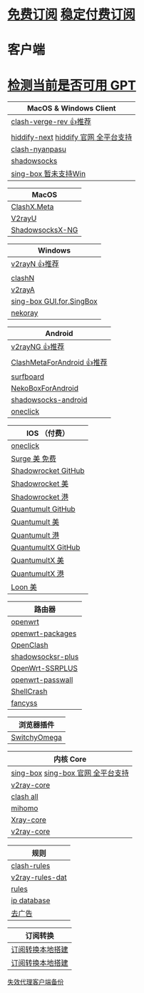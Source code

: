 # [免费订阅](./ProxySubFree.md) [稳定付费订阅](./ProxySubPay.md)
# 客户端
# [检测当前是否可用 GPT](https://ios.chat.openai.com/public-api/mobile/server_status/v1)
| MacOS & Windows Client                                                                           |
|--------------------------------------------------------------------------------------------------|
| [clash-verge-rev 👍推荐](https://github.com/clash-verge-rev/clash-verge-rev)                       |
| [hiddify-next](https://github.com/hiddify/hiddify-next) [hiddify 官网 全平台支持](https://hiddify.com/) |
| [clash-nyanpasu](https://github.com/keiko233/clash-nyanpasu)                                     |
| [shadowsocks](https://github.com/shadowsocks/shadowsocks-rust)                                   |
| [sing-box 暂未支持Win](https://github.com/SagerNet/sing-box/releases)                                |

| MacOS                                                                      |
|----------------------------------------------------------------------------|
| [ClashX.Meta](https://github.com/MetaCubeX/ClashX.Meta/tree/meta)          |
| [V2rayU](https://github.com/yanue/V2rayU/releases)                         |
| [ShadowsocksX-NG](https://github.com/shadowsocks/ShadowsocksX-NG/releases) |

| Windows                                                                               |
|---------------------------------------------------------------------------------------|
| [v2rayN 👍推荐](https://github.com/2dust/v2rayN)                                        |
| [clashN](https://github.com/2dust/clashN)                                             |
| [v2rayA](https://github.com/v2rayA/v2rayA)                                            |
| [sing-box GUI.for.SingBox](https://github.com/GUI-for-Cores/GUI.for.SingBox/releases) |
| [nekoray](https://github.com/MatsuriDayo/nekoray/releases)                            |

| Android                                                                               |
|---------------------------------------------------------------------------------------|
| [v2rayNG 👍推荐](https://github.com/2dust/v2rayNG)                                      |
| [ClashMetaForAndroid 👍推荐](https://github.com/MetaCubeX/ClashMetaForAndroid/releases) |
| [surfboard](https://github.com/getsurfboard/surfboard/releases)                       |
| [NekoBoxForAndroid](https://github.com/MatsuriDayo/NekoBoxForAndroid)                 |
| [shadowsocks-android](https://github.com/shadowsocks/shadowsocks-android/releases)    |
| [oneclick](https://oneclick.earth/#/)                                                 |

| IOS （付费）                                                                         |
|----------------------------------------------------------------------------------|
| [oneclick](https://oneclick.earth/#/)                                            |
| [Surge 美 免费](https://apps.apple.com/us/app/surge-5/id1442620678)                 |
| [Shadowrocket GitHub](https://github.com/Shadowrocket)                           |
| [Shadowrocket 美](https://apps.apple.com/us/app/shadowrocket/id932747118)         |
| [Shadowrocket 港](https://apps.apple.com/hk/app/shadowrocket/id932747118)         |
| [Quantumult GitHub](https://github.com/crossutility/Quantumult)                  |
| [Quantumult 美](https://apps.apple.com/us/app/quantumult/id1252015438)            |
| [Quantumult 港](https://apps.apple.com/hk/app/quantumult/id1252015438)            |
| [QuantumultX GitHub](https://github.com/crossutility/Quantumult-X)               |
| [QuantumultX 美](https://apps.apple.com/us/app/quantumult-x/id1443988620)         |
| [QuantumultX 港](https://apps.apple.com/hk/app/quantumult-x/id1443988620)         |
| [Loon 美](https://apps.apple.com/us/app/loon/id1373567447)                        |

| 路由器                                                                  |
|----------------------------------------------------------------------|
| [openwrt](https://github.com/openwrt/openwrt)                        |
| [openwrt-packages](https://github.com/kenzok8/openwrt-packages)      |
| [OpenClash](https://github.com/vernesong/OpenClash)                  |
| [shadowsocksr-plus](https://github.com/zusterben/plan_b)             |
| [OpenWrt-SSRPLUS](https://github.com/WangWenBin2017/OpenWrt-SSRPLUS) |
| [openwrt-passwall](https://github.com/xiaorouji/openwrt-passwall)    |
| [ShellCrash](https://github.com/juewuy/ShellCrash/tree/master)       |
| [fancyss](https://github.com/hq450/fancyss)                          |

| 浏览器插件                                                               |
|---------------------------------------------------------------------|
| [SwitchyOmega](https://github.com/FelisCatus/SwitchyOmega/releases) |

| 内核 Core                                                                                                   |
|-----------------------------------------------------------------------------------------------------------|
| [sing-box](https://github.com/SagerNet/sing-box) [sing-box 官网 全平台支持](https://sing-box.sagernet.org/zh/)   |
| [v2ray-core](https://github.com/v2fly/v2ray-core)                                                         |
| [clash all](https://github.com/DustinWin/clash-tools)                                                     |
| [mihomo](https://github.com/MetaCubeX/mihomo)                                                             |
| [Xray-core](https://github.com/XTLS/Xray-core)                                                            |
| [v2ray-core](https://github.com/v2ray/v2ray-core)                                                         |

| 规则                                                                   |
|----------------------------------------------------------------------|
| [clash-rules](https://github.com/Loyalsoldier/clash-rules)           |
| [v2ray-rules-dat](https://github.com/Loyalsoldier/v2ray-rules-dat)   |
| [rules](https://github.com/Hackl0us/SS-Rule-Snippet)                 |
| [ip database](https://github.com/Hackl0us/GeoIP2-CN)                 |
| [去广告](https://github.com/ACL4SSR/ACL4SSR/tree/master)                |

| 订阅转换                                                  |
|-------------------------------------------------------|
| [订阅转换本地搭建](https://github.com/CareyWang/sub-web)      |
| [订阅转换本地搭建](https://github.com/tindy2013/subconverter) |

[失效代理客户端备份](https://github.com/Z-Siqi/Clash-for-Windows_Chinese/releases)
